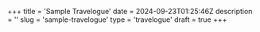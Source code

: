 +++
title = 'Sample Travelogue'
date = 2024-09-23T01:25:46Z
description = ''
slug = 'sample-travelogue'
type = 'travelogue'
draft = true
+++
